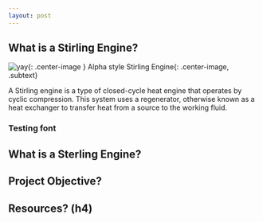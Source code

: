 ```yaml
---
layout: post
---
```


## What is a Stirling Engine?
![yay](https://eliaswheatfall.github.io/SterlingEngineOne/assets/stirling-engine.gif){: .center-image }
Alpha style Stirling Engine{: .center-image, .subtext}

A Stirling engine is a type of closed-cycle heat engine that operates by cyclic compression. This system uses a regenerator, otherwise known as a heat exchanger to transfer heat from a source to the working fluid.




### Testing font
## What is a Sterling Engine?

## Project Objective?


## Resources? (h4)

